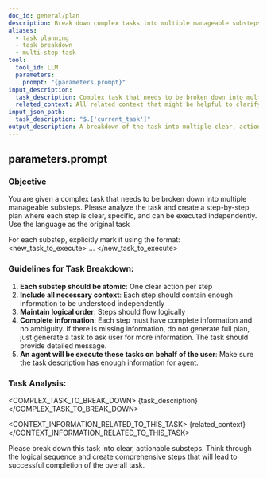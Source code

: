 ```yaml
---
doc_id: general/plan
description: Break down complex tasks into multiple manageable substeps
aliases:
  - task planning
  - task breakdown
  - multi-step task
tool:
  tool_id: LLM
  parameters:
    prompt: "{parameters.prompt}"
input_description:
  task_description: Complex task that needs to be broken down into multiple steps
  related_context: All related context that might be helpful to clarify the task or be used during task execution. Need to include additional explanation on how it's related.
input_json_path:
  task_description: "$.['current_task']"
output_description: A breakdown of the task into multiple clear, actionable substeps
---
```

## parameters.prompt

### Objective
You are given a complex task that needs to be broken down into multiple manageable substeps. Please analyze the task and create a step-by-step plan where each step is clear, specific, and can be executed independently. Use the language as the original task

For each substep, explicitly mark it using the format:
<new_task_to_execute>
...
</new_task_to_execute>

### Guidelines for Task Breakdown:
1. **Each substep should be atomic**: One clear action per step
2. **Include all necessary context**: Each step should contain enough information to be understood independently
3. **Maintain logical order**: Steps should flow logically
4. **Complete information**: Each step must have complete information and no ambiguity. If there is missing information, do not generate full plan, just generate a task to ask user for more information. The task should provide detailed message.
5. **An agent will be execute these tasks on behalf of the user**: Make sure the task description has enough information for agent.

### Task Analysis:

<COMPLEX_TASK_TO_BREAK_DOWN>
{task_description}
</COMPLEX_TASK_TO_BREAK_DOWN>

<CONTEXT_INFORMATION_RELATED_TO_THIS_TASK>
{related_context}
</CONTEXT_INFORMATION_RELATED_TO_THIS_TASK>

Please break down this task into clear, actionable substeps. Think through the logical sequence and create comprehensive steps that will lead to successful completion of the overall task.